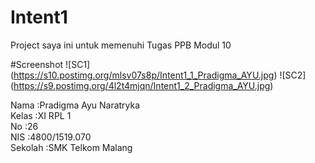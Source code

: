 # Intent1
Project saya ini untuk memenuhi Tugas PPB Modul 10

#Screenshot
![SC1]
(https://s10.postimg.org/mlsv07s8p/Intent1_1_Pradigma_AYU.jpg)
![SC2]
(https://s9.postimg.org/4l2t4mjqn/Intent1_2_Pradigma_AYU.jpg)


Nama    :Pradigma Ayu Naratryka</br>
Kelas   :XI RPL 1</br>
No      :26</br>
NIS     :4800/1519.070</br>
Sekolah :SMK Telkom Malang</br>
